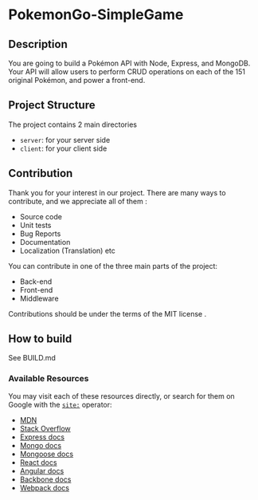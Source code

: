 # PokemonGo-SimpleGame

## Description 

You are going to build a Pokémon  API with Node, Express, and MongoDB. Your API will allow users to perform CRUD operations on each of the 151 original Pokémon, and power a front-end.

## Project Structure

The project contains 2 main directories

- `server`: for your server side
- `client`: for your client side 

## Contribution 
Thank you for your interest in our project. There are many ways to contribute, and we appreciate all of them :

 - Source code
 - Unit tests
 - Bug Reports
 - Documentation
 - Localization (Translation)
   etc

You can contribute in one of the three main parts of the project: 
- Back-end
- Front-end
- Middleware

Contributions should be under the terms of the MIT license <LICENSE>.

## How to build

See BUILD.md 

### Available Resources

You may visit each of these resources directly, or search for them on Google with the [`site:`](https://support.google.com/websearch/answer/2466433?hl=en) operator:

- [MDN](https://developer.mozilla.org/en-US/)
- [Stack Overflow](http://stackoverflow.com/)
- [Express docs](https://expressjs.com/)
- [Mongo docs](https://docs.mongodb.com/)
- [Mongoose docs](http://mongoosejs.com/docs/index.html)
- [React docs](https://facebook.github.io/react/docs/getting-started.html)
- [Angular docs](https://docs.angularjs.org/api)
- [Backbone docs](http://backbonejs.org/)
- [Webpack docs](https://webpack.github.io/docs/)

